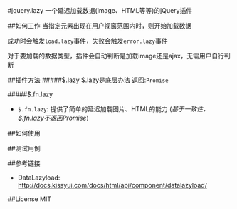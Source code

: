 #jquery.lazy
一个延迟加载数据(image、HTML等等)的jQuery插件



##如何工作
当指定元素出现在用户视窗范围内时，则开始加载数据

成功时会触发`load.lazy`事件，失败会触发`error.lazy`事件

对于要加载的数据类型，插件会自动判断是加载image还是ajax，无需用户自行判断

##插件方法
#####$.lazy
$.lazy是底层办法
返回:`Promise`

#####$.fn.lazy
* `$.fn.lazy`: 提供了简单的延迟加载图片、HTML的能力
(*基于一致性，$.fn.lazy不返回Promise*)



##如何使用



##测试用例



##参考链接
* DataLazyload: http://docs.kissyui.com/docs/html/api/component/datalazyload/



##License
MIT